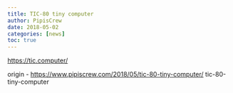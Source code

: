 ```yaml
---
title: TIC-80 tiny computer
author: PipisCrew
date: 2018-05-02
categories: [news]
toc: true
---
```


https://tic.computer/

origin - https://www.pipiscrew.com/2018/05/tic-80-tiny-computer/ tic-80-tiny-computer
